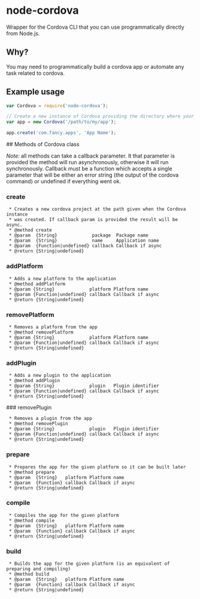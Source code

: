 # node-cordova
Wrapper for the Cordova CLI that you can use programmatically directly from Node.js.

## Why?

You may need to programmatically build a cordova app or automate any task related to cordova.

## Example usage

```javascript
var Cordova = require('node-cordova');

// Create a new instance of Cordova providing the directory where your app will be created
var app = new Cordova('/path/to/my/app');

app.create('com.fancy.apps', 'App Name');
```

## Methods of Cordova class

*Note:* all methods can take a callback parameter. It that parameter is provided the method will run asynchronously, otherwise it will run synchronously. Callback must be a function which accepts a single parameter that will be either an error string (the output of the cordova command) or undefined if everything went ok.

### create
```
 * Creates a new cordova project at the path given when the Cordova instance
 * was created. If callback param is provided the result will be async.
 * @method create
 * @param  {String}             package  Package name
 * @param  {String}             name     Application name
 * @param  {Function|undefined} callback Callback if async
 * @return {String|undefined}
```

### addPlatform
```
 * Adds a new platform to the application
 * @method addPlatform
 * @param {String}             platform Platform name
 * @param {Function|undefined} callback Callback if async
 * @return {String|undefined}
 ```

### removePlatform
```
 * Removes a platform from the app
 * @method removePlatform
 * @param {String}             platform Platform name
 * @param {Function|undefined} callback Callback if async
 * @return {String|undefined}
 ```

### addPlugin
```
 * Adds a new plugin to the application
 * @method addPlugin
 * @param {String}             plugin   Plugin identifier
 * @param {Function|undefined} callback Callback if async
 * @return {String|undefined}
 ```

### removePlugin
```
 * Removes a plugin from the app
 * @method removePlugin
 * @param {String}             plugin   Plugin identifier
 * @param {Function|undefined} callback Callback if async
 * @return {String|undefined}
 ```

### prepare
```
 * Prepares the app for the given platform so it can be built later
 * @method prepare
 * @param  {String}   platform Platform name
 * @param  {Function} callback Callback if async
 * @return {String|undefined}
 ```

### compile
```
 * Compiles the app for the given platform
 * @method compile
 * @param  {String}   platform Platform name
 * @param  {Function} callback Callback if async
 * @return {String|undefined}
 ```

### build
```
 * Builds the app for the given platform (is an equivalent of preparing and compiling)
 * @method build
 * @param  {String}   platform Platform name
 * @param  {Function} callback Callback if async
 * @return {String|undefined}
 ```
